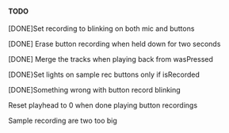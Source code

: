 #### TODO ####

[DONE]Set recording to blinking on both mic and buttons

[DONE] Erase button recording when held down for two seconds

[DONE] Merge the tracks when playing back from wasPressed

[DONE}Set lights on sample rec buttons only if isRecorded

[DONE]Something wrong with button record blinking

Reset playhead to 0 when done playing button recordings

Sample recording are two too big
